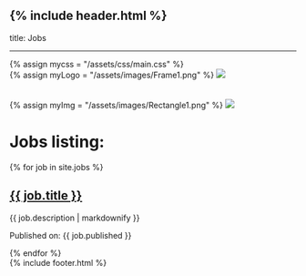 {% include header.html %}
---
title: Jobs

---

<head>
{% assign mycss = "/assets/css/main.css" %}
<link rel="stylesheet" href= "{{ mycss | relative_url }}">
</head>
<div>
{% assign myLogo = "/assets/images/Frame1.png" %}
<img class = "comp_logo" src="{{ myLogo | relative_url }}">
</div>
<br><br>
<div>
{% assign myImg = "/assets/images/Rectangle1.png" %}
<img class = "landing_img" src="{{ myImg | relative_url }}">
</div>
<h1>Jobs listing:</h1>
<div  class="uk-margin uk-card uk-card-default uk-card-body">
{% for job in site.jobs %}
  <h2>
    <a href="{{ job.url | relative_url }}">
      {{ job.title }}
    </a>
  </h2>
  <p>{{ job.description | markdownify }}</p>
  <p>Published on: {{ job.published  }}</p>
{% endfor %}
</div>
{% include footer.html %}

